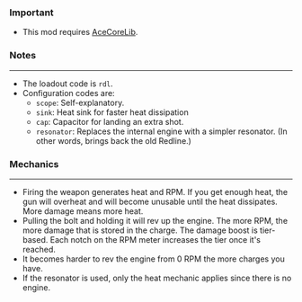 ### Important
- This mod requires [AceCoreLib](https://gitlab.com/accensi/hd-addons/acecorelib).

### Notes
---
- The loadout code is `rdl`.
- Configuration codes are:
	- `scope`: Self-explanatory.
	- `sink`: Heat sink for faster heat dissipation
	- `cap`: Capacitor for landing an extra shot.
	- `resonator`: Replaces the internal engine with a simpler resonator. (In other words, brings back the old Redline.)

### Mechanics
---
- Firing the weapon generates heat and RPM. If you get enough heat, the gun will overheat and will become unusable until the heat dissipates. More damage means more heat.
- Pulling the bolt and holding it will rev up the engine. The more RPM, the more damage that is stored in the charge. The damage boost is tier-based. Each notch on the RPM meter increases the tier once it's reached.
- It becomes harder to rev the engine from 0 RPM the more charges you have.
- If the resonator is used, only the heat mechanic applies since there is no engine.